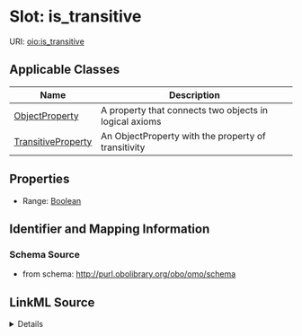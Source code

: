 # Slot: is_transitive

URI: [oio:is_transitive](http://www.geneontology.org/formats/oboInOwl#is_transitive)



<!-- no inheritance hierarchy -->




## Applicable Classes

| Name | Description |
| --- | --- |
[ObjectProperty](ObjectProperty.md) | A property that connects two objects in logical axioms
[TransitiveProperty](TransitiveProperty.md) | An ObjectProperty with the property of transitivity






## Properties

* Range: [Boolean](Boolean.md)







## Identifier and Mapping Information







### Schema Source


* from schema: http://purl.obolibrary.org/obo/omo/schema




## LinkML Source

<details>
```yaml
name: is_transitive
deprecated: deprecated oboInOwl property
from_schema: http://purl.obolibrary.org/obo/omo/schema
deprecated_element_has_exact_replacement: TransitiveProperty
rank: 1000
slot_uri: oio:is_transitive
alias: is_transitive
domain_of:
- ObjectProperty
range: boolean

```
</details>